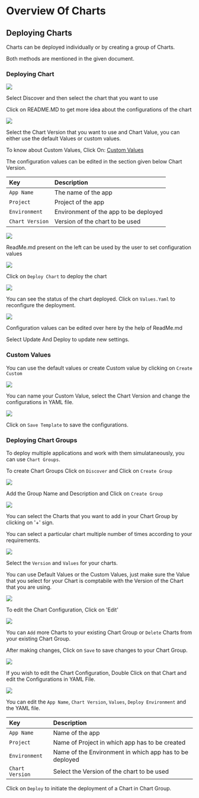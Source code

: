 # Overview Of Charts

## Deploying Charts

Charts can be deployed individually or by creating a group of Charts.

Both methods are mentioned in the given document.

### Deploying Chart

![](../../.gitbook/assets/deploy-chart-store.jpg)

Select Discover and then select the chart that you want to use

Click on README.MD to get more idea about the configurations of the chart

![](../../.gitbook/assets/custom%20%283%29%20%284%29.jpg)

Select the Chart Version that you want to use and Chart Value, you can either use the default Values or custom values.

To know about Custom Values, Click On: [Custom Values](overview-of-charts.md#custom-values)

The configuration values can be edited in the section given below Chart Version.

| Key | Description |
| :--- | :--- |
| `App Name` | The name of the app |
| `Project` | Project of the app |
| `Environment` | Environment of the app to be deployed |
| `Chart Version` | Version of the chart to be used |

![](../../.gitbook/assets/depchart4config.jpg)

ReadMe.md present on the left can be used by the user to set configuration values

![](../../.gitbook/assets/depchart4readme.jpg)

Click on `Deploy Chart` to deploy the chart

![](../../.gitbook/assets/depchartdeployedredo%20%282%29.jpg)

You can see the status of the chart deployed. Click on `Values.Yaml` to reconfigure the deployment.

![](../../.gitbook/assets/depchartreconfig.jpg)

Configuration values can be edited over here by the help of ReadMe.md

Select Update And Deploy to update new settings.

### Custom Values

You can use the default values or create Custom value by clicking on `Create Custom`

![](../../.gitbook/assets/custom%20%283%29.jpg)

You can name your Custom Value, select the Chart Version and change the configurations in YAML file.

![](../../.gitbook/assets/custom_val.jpg)

Click on `Save Template` to save the configurations.

### Deploying Chart Groups

To deploy multiple applications and work with them simulataneously, you can use `Chart Groups`.

To create Chart Groups Click on `Discover` and Click on `Create Group`

![](../../.gitbook/assets/screen2.jpg)

Add the Group Name and Description and Click on `Create Group`

![](../../.gitbook/assets/create_group.jpg)

You can select the Charts that you want to add in your Chart Group by clicking on '+' sign.

You can select a particular chart multiple number of times according to your requirements.

![](../../.gitbook/assets/select_charts%20%281%29.jpg)

Select the `Version` and `Values` for your charts.

You can use Default Values or the Custom Values, just make sure the Value that you select for your Chart is comptabile with the Version of the Chart that you are using.

![](../../.gitbook/assets/select_charts2.jpg)

To edit the Chart Configuration, Click on 'Edit'

![](../../.gitbook/assets/edit_group%20%282%29.jpg)

You can `Add` more Charts to your existing Chart Group or `Delete` Charts from your existing Chart Group.

After making changes, Click on `Save` to save changes to your Chart Group.

![](../../.gitbook/assets/edit_group2%20%282%29.jpg)

If you wish to edit the Chart Configuration, Double Click on that Chart and edit the Configurations in YAML File.

![](../../.gitbook/assets/edit_chart1%20%282%29.jpg)

You can edit the `App Name`, `Chart Version`, `Values`, `Deploy Environment` and the YAML file.

| Key | Description |
| :--- | :--- |
| `App Name` | Name of the app |
| `Project` | Name of Project in which app has to be created |
| `Environment` | Name of the Environment in which app has to be deployed |
| `Chart Version` | Select the Version of the chart to be used |

Click on `Deploy` to initiate the deployment of a Chart in Chart Group.

